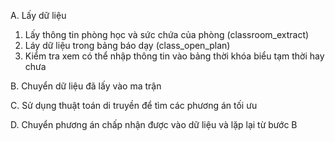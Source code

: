A. Lấy dữ liệu

1. Lấy thông tin phòng học và sức chứa của phòng (classroom_extract)
2. Láy dữ liệu trong bảng báo dạy (class_open_plan)
3. Kiểm tra xem có thể nhập thông tin vào bảng thời khóa biểu tạm thời hay chưa

B. Chuyển dữ liệu đã lấy vào ma trận


C. Sử dụng thuật toán di truyền để tìm các phương án tối ưu


D. Chuyển phương án chấp nhận được vào dữ liệu và lặp lại từ bước B


